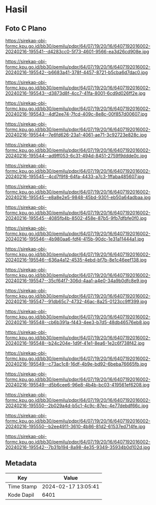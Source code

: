 # Hasil

## Foto C Plano

https://sirekap-obj-formc.kpu.go.id/bb30/pemilu/pdpr/64/07/19/20/16/6407192016002-20240216-195541--d4283cc0-5f73-4601-9566-ea3d26cd908e.jpg

https://sirekap-obj-formc.kpu.go.id/bb30/pemilu/pdpr/64/07/19/20/16/6407192016002-20240216-195542--b6683a41-378f-4457-8721-b5cba6d7dac0.jpg

https://sirekap-obj-formc.kpu.go.id/bb30/pemilu/pdpr/64/07/19/20/16/6407192016002-20240216-195543--d3873d8f-4cc7-41fa-8001-6cd9d026ff2e.jpg

https://sirekap-obj-formc.kpu.go.id/bb30/pemilu/pdpr/64/07/19/20/16/6407192016002-20240216-195543--4df2ee74-7fcd-409c-8e8c-00f857d00607.jpg

https://sirekap-obj-formc.kpu.go.id/bb30/pemilu/pdpr/64/07/19/20/16/6407192016002-20240216-195544--7e6fd626-23a1-4061-ae71-3c92723e828c.jpg

https://sirekap-obj-formc.kpu.go.id/bb30/pemilu/pdpr/64/07/19/20/16/6407192016002-20240216-195544--ad9ff053-6c31-494d-8451-2759f9ddde0c.jpg

https://sirekap-obj-formc.kpu.go.id/bb30/pemilu/pdpr/64/07/19/20/16/6407192016002-20240216-195545--4cd7f9f8-64fa-4433-a7c3-1ffaba485607.jpg

https://sirekap-obj-formc.kpu.go.id/bb30/pemilu/pdpr/64/07/19/20/16/6407192016002-20240216-195545--e8a8e2e5-9848-45bd-9301-eb50a64adbaa.jpg

https://sirekap-obj-formc.kpu.go.id/bb30/pemilu/pdpr/64/07/19/20/16/6407192016002-20240216-195545--4085fb4b-8502-458e-87b5-9fb7dfbfe0f0.jpg

https://sirekap-obj-formc.kpu.go.id/bb30/pemilu/pdpr/64/07/19/20/16/6407192016002-20240216-195546--4b980aa6-fdf4-415b-90dc-1e31a11444a1.jpg

https://sirekap-obj-formc.kpu.go.id/bb30/pemilu/pdpr/64/07/19/20/16/6407192016002-20240216-195546--636a4a12-4535-4ebd-bf7b-8e1c46eef138.jpg

https://sirekap-obj-formc.kpu.go.id/bb30/pemilu/pdpr/64/07/19/20/16/6407192016002-20240216-195547--35cf64f7-306d-4aa1-a4e0-34a9b0dfc8e9.jpg

https://sirekap-obj-formc.kpu.go.id/bb30/pemilu/pdpr/64/07/19/20/16/6407192016002-20240216-195547--91db65c7-4732-46ac-8a25-0123cc9ff399.jpg

https://sirekap-obj-formc.kpu.go.id/bb30/pemilu/pdpr/64/07/19/20/16/6407192016002-20240216-195548--cb6b391a-f443-4ee3-b7d5-48db46576eb8.jpg

https://sirekap-obj-formc.kpu.go.id/bb30/pemilu/pdpr/64/07/19/20/16/6407192016002-20240216-195548--b24c204e-1d9f-41e1-8ea6-1e2c6f738f42.jpg

https://sirekap-obj-formc.kpu.go.id/bb30/pemilu/pdpr/64/07/19/20/16/6407192016002-20240216-195549--c73ac1c8-16df-4b9e-bd92-6beba76665fb.jpg

https://sirekap-obj-formc.kpu.go.id/bb30/pemilu/pdpr/64/07/19/20/16/6407192016002-20240216-195549--d5b6cee6-96e8-4b4b-bc03-419561ef6208.jpg

https://sirekap-obj-formc.kpu.go.id/bb30/pemilu/pdpr/64/07/19/20/16/6407192016002-20240216-195550--2b029a4d-b5c1-4c9c-87ec-4e77debdf66c.jpg

https://sirekap-obj-formc.kpu.go.id/bb30/pemilu/pdpr/64/07/19/20/16/6407192016002-20240216-195550--b2ee4911-3610-4b86-81d2-61537ed714fe.jpg

https://sirekap-obj-formc.kpu.go.id/bb30/pemilu/pdpr/64/07/19/20/16/6407192016002-20240216-195542--7b31b194-8a98-4e35-9349-35934b0d102d.jpg


## Metadata

| Key        | Value               |
| ---------- | ------------------- |
| Time Stamp | 2024-02-17 13:05:41 |
| Kode Dapil | 6401                |



